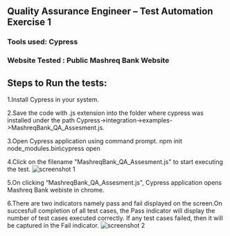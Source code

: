 ## Quality Assurance Engineer – Test Automation Exercise 1

### Tools used:  Cypress

### Website Tested : Public Mashreq Bank Website

## Steps to Run the tests:

1.Install Cypress in your system.

2.Save the code with .js extension into the folder where cypress was installed under the path 
Cypress->integration->examples->MashreqBank_QA_Assesment.js.

3.Open Cypress application using command prompt.
npm init
node_modules\.bin\cypress open

4.Click on the filename "MashreqBank_QA_Assesment.js" to start executing the test.
![screenshot 1](https://user-images.githubusercontent.com/52154295/60382512-0f4bfc80-9a75-11e9-9bd7-15d6bcbf5f50.png)

5.On clicking “MashreqBank_QA_Assesment.js", Cypress application opens Mashreq Bank webiste in chrome.

6.There are two indicators namely pass and fail displayed on the screen.On succesfull completion of all test cases, the Pass indicator will display the number of test cases executed correctly. If any test cases failed, then it will be captured in the Fail indicator. 
![screenshot 2](https://user-images.githubusercontent.com/52154295/60382525-28ed4400-9a75-11e9-96b8-d0ce63ebc033.png)
